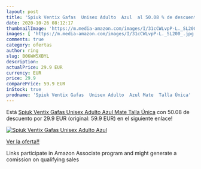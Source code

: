 ```yaml
---
layout: post
title: 'Spiuk Ventix Gafas  Unisex Adulto  Azul  al 50.08 % de descuento'
date: 2020-10-26 08:12:17
thumbnailImage: 'https://m.media-amazon.com/images/I/31cCWLvpP-L._SL200_.jpg'
images: [ 'https://m.media-amazon.com/images/I/31cCWLvpP-L._SL200_.jpg' ]
comments: true
category: ofertas
author: ring
slug: B06WW5XBYL
description:
actualPrice: 29.9 EUR
currency: EUR
price: 29.9
comparePrice: 59.9 EUR
inStock: true
prodname: 'Spiuk Ventix Gafas  Unisex Adulto  Azul Mate  Talla Única'
---
```


Está [Spiuk Ventix Gafas  Unisex Adulto  Azul Mate  Talla Única](https://www.amazon.es/dp/B06WW5XBYL/?tag=tolees-21) con 50.08 de descuento por 29.9 EUR (original: 59.9 EUR) en el siguiente enlace!

[![Spiuk Ventix Gafas  Unisex Adulto  Azul ](https://m.media-amazon.com/images/I/31cCWLvpP-L._SL200_.jpg)](https://www.amazon.es/dp/B06WW5XBYL/?tag=tolees-21)

[Ver la oferta!!](https://www.amazon.es/dp/B06WW5XBYL/?tag=tolees-21)

Links participate in Amazon Associate program and might generate a comission on qualifying sales



